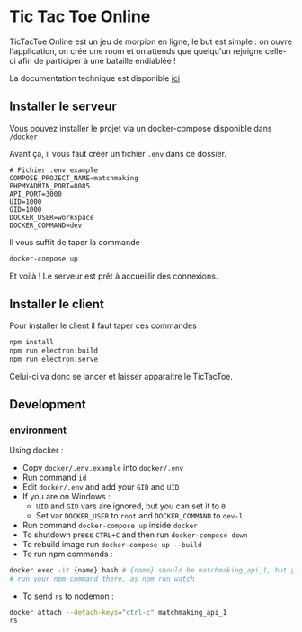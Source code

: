 # Tic Tac Toe Online

TicTacToe Online est un jeu de morpion en ligne, le but est simple : on ouvre l'application, on crée une room et on attends que quelqu'un rejoigne celle-ci afin de participer à une bataille endiablée !

La documentation technique est disponible [ici](/docs/)

## Installer le serveur

Vous pouvez installer le projet via un docker-compose disponible dans `/docker`

Avant ça, il vous faut créer un fichier `.env` dans ce dossier.

```
# Fichier .env example
COMPOSE_PROJECT_NAME=matchmaking
PHPMYADMIN_PORT=8085
API_PORT=3000
UID=1000
GID=1000
DOCKER_USER=workspace
DOCKER_COMMAND=dev
```

Il vous suffit de taper la commande

```bash
docker-compose up
```

Et voilà ! Le serveur est prêt à accueillir des connexions.

## Installer le client

Pour installer le client il faut taper ces commandes :

```bash
npm install
npm run electron:build
npm run electron:serve
```

Celui-ci va donc se lancer et laisser apparaitre le TicTacToe.

## Development

### environment

Using docker :

- Copy `docker/.env.example` into `docker/.env`
- Run command `id`
- Edit `docker/.env` and add your `GID` and `UID`
- If you are on Windows :
  - `UID` and `GID` vars are ignored, but you can set it to `0`
  - Set var `DOCKER_USER` to `root` and `DOCKER_COMMAND` to `dev-l`
- Run command `docker-compose up` inside `docker`
- To shutdown press `CTRL+C` and then run `docker-compose down`
- To rebuild image run `docker-compose up --build`
- To run npm commands :

```bash
docker exec -it {name} bash # {name} should be matchmaking_api_1, but you can obtain it by running docker-compose ps -a
# run your npm command there, as npm run watch
```

- To send `rs` to nodemon :

```bash
docker attach --detach-keys="ctrl-c" matchmaking_api_1
rs
```

